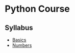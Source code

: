 # Python Course

## Syllabus

* [Basics](https://exercism.org/tracks/python/concepts/basics)
* [Numbers](https://exercism.org/tracks/python/concepts/numbers)
